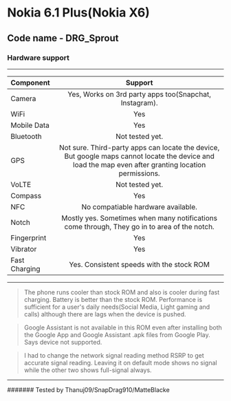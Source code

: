 # Nokia 6.1 Plus(Nokia X6)
## Code name - DRG_Sprout
### Hardware support
----------------------------------------------------------------------------------------------------------------------------

Component      | Support
:---------------|:--------------------------------------------------------------------------------------------: |
Camera         | Yes, Works on 3rd party apps too(Snapchat, Instagram).                                         |
WiFi           | Yes                                                                                            |
Mobile Data    | Yes                                                                                            |
Bluetooth      | Not tested yet.                                                                                |
GPS            | Not sure. Third-party apps can locate the device, But google maps cannot locate the device and load the map even after granting location permissions.                                         |
VoLTE          | Not tested yet.                                                                                |
Compass        | Yes                                                                                            |
NFC            | No compatiable hardware available.                                                             |
Notch          | Mostly yes. Sometimes when many notifications come through, They go in to area of the notch.   |
Fingerprint    | Yes                                                                                            |
Vibrator       | Yes                                                                                            |
Fast Charging  | Yes. Consistent speeds with the stock ROM                                                      |
---------------------------------------------------------------------------------------------------------------------------
>The phone runs cooler than stock ROM and also is cooler during fast charging. Battery is better than the stock ROM. Performance is sufficient for a user's daily needs(Social Media, Light gaming and calls) although there are lags when the device is pushed.

>Google Assistant is not available in this ROM even after installing both the Google App and Google Assistant .apk files from Google Play. Says device not supported.

>I had to change the network signal reading method RSRP to get accurate signal reading. Leaving it on default mode shows no signal while the other two shows full-signal always.
---------------------------------------------------------------------------------------------------------------------------
####### Tested by Thanuj09/SnapDrag910/MatteBlacke

